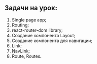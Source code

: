 ## Задачи на урок:

1. Single page app;
2. Routing;
3. react-router-dom library;
4. Создание компонента Layout;
5. Создание компонента для навигации;
6. Link;
7. NavLink;
8. Route, Routes.